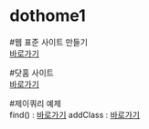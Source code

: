# dothome1

#웹 표준 사이트 만들기<br/>
<a href="https://limnangman96.github.io/dothome1/webstandard/index.html">바로가기</a>

#닷홈 사이트<br/>
<a href="https://limnangman96.github.io/dothome1">바로가기</a>

#제이쿼리 예제<br/>
find() : <a href="https://limnangman96.github.io/dothome1/jquery/jquery04_find(2).html">바로가기</a>
addClass : <a href="https://limnangman96.github.io/dothome1/jquery/jquery06_addClass(2).html">바로가기</a>
